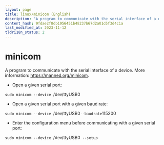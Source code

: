 ```yaml
---
layout: page
title: linux/minicom (English)
description: "A program to communicate with the serial interface of a device."
content_hash: 9fdae2f8db1956451b48237b67d2a01d5f3d4c1a
last_modified_at: 2023-11-12
tldri18n_status: 2
---
```

# minicom

A program to communicate with the serial interface of a device.
More information: <https://manned.org/minicom>.

- Open a given serial port:

`sudo minicom --device `<span class="tldr-var badge badge-pill bg-dark-lm bg-white-dm text-white-lm text-dark-dm font-weight-bold">/dev/ttyUSB0</span>

- Open a given serial port with a given baud rate:

`sudo minicom --device `<span class="tldr-var badge badge-pill bg-dark-lm bg-white-dm text-white-lm text-dark-dm font-weight-bold">/dev/ttyUSB0</span>` --baudrate `<span class="tldr-var badge badge-pill bg-dark-lm bg-white-dm text-white-lm text-dark-dm font-weight-bold">115200</span>

- Enter the configuration menu before communicating with a given serial port:

`sudo minicom --device `<span class="tldr-var badge badge-pill bg-dark-lm bg-white-dm text-white-lm text-dark-dm font-weight-bold">/dev/ttyUSB0</span>` --setup`
